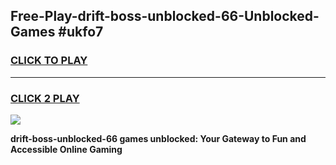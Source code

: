 
## Free-Play-drift-boss-unblocked-66-Unblocked-Games #ukfo7
<h3>
<a href="https://news.freeplayer.one?title=drift-boss-unblocked-66&ref=8M">CLICK TO PLAY</a></h3>
<hr>

<h3>
<a href="https://news.freeplayer.one?title=drift-boss-unblocked-66&ref=8M">CLICK 2 PLAY</a>
  
</h3>

<a href="https://news.freeplayer.one?title=drift-boss-unblocked-66&ref=8M"><img src="https://clearcache.store/games.png"></a>


**drift-boss-unblocked-66 games unblocked: Your Gateway to Fun and Accessible Online Gaming**

